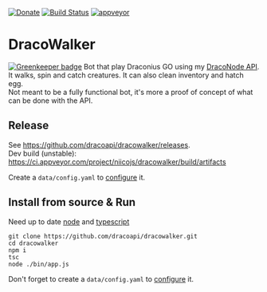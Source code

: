 [![Donate](https://img.shields.io/badge/Donate-PayPal-green.svg)](https://www.paypal.me/niicodev)
[![Build Status](https://travis-ci.org/dracoapi/dracowalker.svg?branch=master)](https://travis-ci.org/dracoapi/dracowalker)
[![appveyor](https://ci.appveyor.com/api/projects/status/github/dracoapi/dracowalker?branch=master&svg=true)](https://ci.appveyor.com/project/niicojs/dracowalker/build/artifacts)


# DracoWalker

[![Greenkeeper badge](https://badges.greenkeeper.io/dracoapi/dracowalker.svg)](https://greenkeeper.io/)
Bot that play Draconius GO using my [DracoNode API](https://github.com/dracoapi/nodedracoapi).
It walks, spin and catch creatures. It can also clean inventory and hatch egg.  
Not meant to be a fully functional bot, it's more a proof of concept of what can be done with the API.

## Release

See https://github.com/dracoapi/dracowalker/releases.  
Dev build (unstable): https://ci.appveyor.com/project/niicojs/dracowalker/build/artifacts  


Create a `data/config.yaml` to [configure](https://github.com/dracoapi/dracowalker/wiki/config) it.



## Install from source & Run

Need up to date [node](https://nodejs.org) and [typescript](https://typescriptlang.org)

```
git clone https://github.com/dracoapi/dracowalker.git
cd dracowalker
npm i
tsc
node ./bin/app.js
```

Don't forget to create a `data/config.yaml` to [configure](https://github.com/dracoapi/dracowalker/wiki/config) it.


